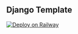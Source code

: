 ## Django Template

[![Deploy on Railway](https://railway.app/button.svg)](https://railway.app/new/template/GB6Eki?referralCode=vTwsip)
